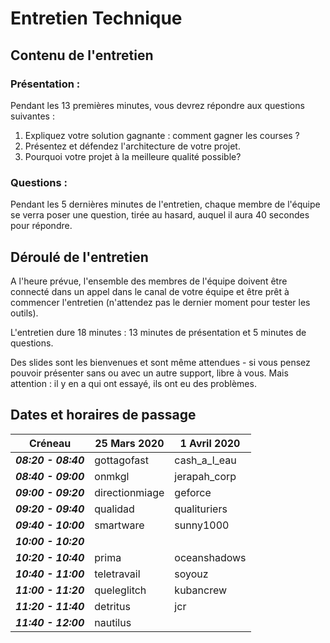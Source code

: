 # Entretien Technique

## Contenu de l'entretien

### Présentation :

Pendant les 13 premières minutes, vous devrez répondre aux questions suivantes :

1. Expliquez votre solution gagnante : comment gagner les courses ?
2.  Présentez et défendez l'architecture de votre projet.
3.  Pourquoi votre projet à la meilleure qualité possible?

### Questions :

Pendant les 5 dernières minutes de l'entretien, chaque membre de l'équipe se verra poser une question, tirée au hasard, auquel il aura 40 secondes pour répondre.

## Déroulé de l'entretien

A l'heure prévue, l'ensemble des membres de l'équipe doivent être connecté dans un appel dans le canal de votre équipe  et être prêt à commencer l'entretien (n'attendez pas le dernier moment pour tester les outils).

L'entretien dure 18 minutes : 13 minutes de présentation et 5 minutes de questions.

Des slides sont les bienvenues et sont même attendues - si vous pensez pouvoir présenter sans ou avec un autre support, libre à vous. Mais attention : il y en a qui ont essayé, ils ont eu des problèmes.

## Dates et horaires de passage

| Créneau | 25 Mars 2020 | 1 Avril 2020 |
|--|--|--|
| ***08:20 - 08:40*** | gottagofast | cash_a_l_eau |
| ***08:40 - 09:00*** | onmkgl | jerapah_corp |
| ***09:00 - 09:20*** | directionmiage | geforce |
| ***09:20 - 09:40*** | qualidad | qualituriers |
| ***09:40 - 10:00*** | smartware | sunny1000 |
| ***10:00 - 10:20*** |  |  |
| ***10:20 - 10:40*** | prima | oceanshadows |
| ***10:40 - 11:00*** | teletravail | soyouz |
| ***11:00 - 11:20*** | queleglitch | kubancrew |
| ***11:20 - 11:40*** | detritus | jcr |
| ***11:40 - 12:00*** | nautilus |  |
